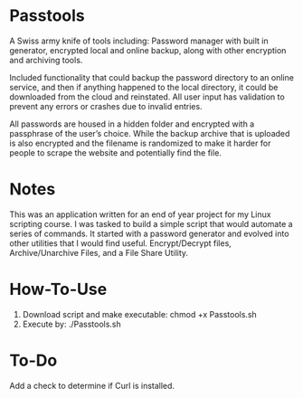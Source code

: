 # Passtools
A Swiss army knife of tools including: Password manager with built in generator, encrypted local and online backup, along with other encryption and archiving tools.

Included functionality that could backup the password directory to an online service, and then if anything happened to the local directory, it could be downloaded from the cloud and reinstated. All user input has validation to prevent any errors or crashes due to invalid entries. 

All passwords are housed in a hidden folder and encrypted with a passphrase of the user’s choice. While the backup archive that is uploaded is also encrypted and the filename is randomized to make it harder for people to scrape the website and potentially find the file.

# Notes
This was an application written for an end of year project for my Linux scripting course. I was tasked to build a simple script that would automate a series of commands. It started with a password generator and evolved into other utilities that I would find useful. Encrypt/Decrypt files, Archive/Unarchive Files, and a File Share Utility. 

# How-To-Use
1. Download script and make executable: chmod +x Passtools.sh
2. Execute by: ./Passtools.sh

# To-Do
Add a check to determine if Curl is installed.
